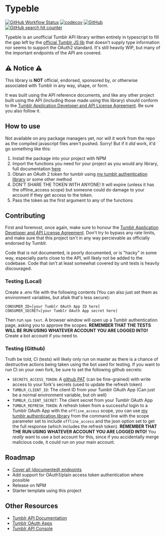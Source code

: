 # Typeble

[![GitHub Workflow Status](https://img.shields.io/github/actions/workflow/status/MarkSuckerberg/typeble/tests.yml?label=tests)](https://github.com/MarkSuckerberg/typeble/actions/workflows/tests.yml)
[![codecov](https://codecov.io/gh/MarkSuckerberg/typeble/branch/master/graph/badge.svg?token=0MTQNK5RUP)](https://codecov.io/gh/MarkSuckerberg/typeble)
[![GitHub](https://img.shields.io/github/license/MarkSuckerberg/typeble?logo=license)](LICENSE)
[![GitHub search hit counter](https://img.shields.io/github/search/MarkSuckerberg/typeble/any%20language:TypeScript?color=red&label=uses%20of%20any&logo=typescript)](https://github.com/search?q=repo%3AMarkSuckerberg%2Ftypeble+language%3ATypeScript+any&type=code)

Typeble is an unofficial Tumblr API library written entirely in typescript to fill the gap left by the [official Tumblr JS lib](https://github.com/tumblr/tumblr.js) that doesn't supply type information nor seems to support the OAuth2 standard. It's still heavily WIP, but many of the important endpoints of the API are covered.

## ⚠️ Notice ⚠️

This library is **NOT** official, endorsed, sponsored by, or otherwise associated with Tumblr in any way, shape, or form.

It was built using the API reference documents, and like any other project built using the API (including those made using this library) should conform to the [Tumblr Application Developer and API License Agreement](https://www.tumblr.com/docs/en/api_agreement). Be sure you also follow it.

## How to use

Not available on any package managers yet, nor will it work from the repo as the compiled javascript files aren't pushed. Sorry! But if it *did* work, it'd go something like this:

1. Install the package into your project with NPM
2. Import the functions you need for your project as you would any library, full documentation [here](https://marksuckerberg.github.io/typeble/)
3. Obtain an OAuth 2 token for tumblr using [my tumblr authentication library](https://github.com/MarkSuckerberg/tumblr-auth) or some other method
4. DON'T SHARE THE TOKEN WITH ANYONE! It will expire (unless it has the offline_access scope) but someone could do damage to your account if they get access to the token.
5. Pass the token as the first argument to any of the functions

## Contributing

First and foremost, once again, make sure to honour the [Tumblr Application Developer and API License Agreement](https://www.tumblr.com/docs/en/api_agreement). Don't try to bypass any rate limits, and make sure that this project isn't in any way percievable as officially endorsed by Tumblr.

Code that is not documented, is poorly documented, or is "hacky" in some way, especially parts close to the API, will likely not be added to the codebase. Code that isn't at least somewhat covered by unit tests is heavily discouraged.

### Testing (Local)

Create a .env file with the following contents (You can also just set them as environment variables, but afaik that's less secure):

```dotenv
CONSUMER_ID=[your Tumblr OAuth App ID here]
CONSUMER_SECRET=[your Tumblr OAuth App secret here]
```

Then run `npm test`. A browser window will open up a Tumblr authentication page, asking you to approve the scopes. **REMEMBER THAT THE TESTS WILL BE RUN USING WHATEVER ACCOUNT YOU ARE LOGGED INTO!** Create a bot account if you need to.

### Testing (Github)

Truth be told, CI (tests) will likely only run on master as there is a chance of destructive actions being taken using the bot used for testing. If you want to run CI on your own fork, be sure to set the following github secrets:

- `SECRETS_ACCESS_TOKEN`: A [github PAT](https://github.com/settings/personal-access-tokens/new) (can be fine-grained) with write access to your fork's secrets (used to update the refresh token)
- `TUMBLR_CLIENT_ID`: The client ID from your Tumblr OAuth App (Can just be a normal environment variable, but oh well)
- `TUMBLR_CLIENT_SECRET`: The client secret from your Tumblr OAuth App
- `TUMBLR_REFRESH_TOKEN`: A refresh token from a successful login to a Tumblr OAuth App with the `offline_access` scope, you can use [my tumblr authentication library](https://github.com/MarkSuckerberg/tumblr-auth) from the command line with the scope parameter set to include `offline_access` and the json option set to get the full response (which includes the refresh token). **REMEMBER THAT THE RUN USING WHATEVER ACCOUNT YOU ARE LOGGED INTO!** You *really* want to use a bot account for this, since if you accidentally merge malicious code, it could run on your main account.

## Roadmap

- [Cover all (documented) endpoints](https://github.com/MarkSuckerberg/typeble/issues/3)
- Add support for OAuth1/plain access token authentication where possible
- Release on NPM
- Starter template using this project

## Other Resources

- [Tumblr API Documentation](https://www.tumblr.com/docs/en/api/v2)
- [Tumblr OAuth Apps](https://www.tumblr.com/oauth/apps)
- [Tumblr API Console](https://api.tumblr.com/console)
